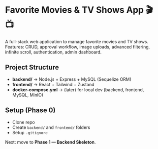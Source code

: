 
# Favorite Movies & TV Shows App 🎬📺

A full-stack web application to manage favorite movies and TV shows.  
Features: CRUD, approval workflow, image uploads, advanced filtering, infinite scroll, authentication, admin dashboard.

## Project Structure
- **backend/** → Node.js + Express + MySQL (Sequelize ORM)
- **frontend/** → React + Tailwind + Zustand
- **docker-compose.yml** → (later) for local dev (backend, frontend, MySQL, MinIO)

## Setup (Phase 0)
- Clone repo
- Create `backend/` and `frontend/` folders
- Setup `.gitignore`

Next: move to **Phase 1 — Backend Skeleton**.
